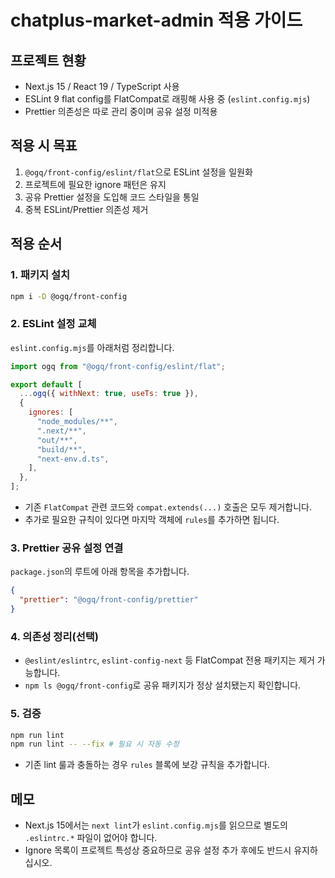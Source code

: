 # chatplus-market-admin 적용 가이드

## 프로젝트 현황
- Next.js 15 / React 19 / TypeScript 사용
- ESLint 9 flat config를 FlatCompat로 래핑해 사용 중 (`eslint.config.mjs`)
- Prettier 의존성은 따로 관리 중이며 공유 설정 미적용

## 적용 시 목표
1. `@ogq/front-config/eslint/flat`으로 ESLint 설정을 일원화
2. 프로젝트에 필요한 ignore 패턴은 유지
3. 공유 Prettier 설정을 도입해 코드 스타일을 통일
4. 중복 ESLint/Prettier 의존성 제거

## 적용 순서

### 1. 패키지 설치
```bash
npm i -D @ogq/front-config
```

### 2. ESLint 설정 교체
`eslint.config.mjs`를 아래처럼 정리합니다.
```js
import ogq from "@ogq/front-config/eslint/flat";

export default [
  ...ogq({ withNext: true, useTs: true }),
  {
    ignores: [
      "node_modules/**",
      ".next/**",
      "out/**",
      "build/**",
      "next-env.d.ts",
    ],
  },
];
```
- 기존 `FlatCompat` 관련 코드와 `compat.extends(...)` 호출은 모두 제거합니다.
- 추가로 필요한 규칙이 있다면 마지막 객체에 `rules`를 추가하면 됩니다.

### 3. Prettier 공유 설정 연결
`package.json`의 루트에 아래 항목을 추가합니다.
```json
{
  "prettier": "@ogq/front-config/prettier"
}
```

### 4. 의존성 정리(선택)
- `@eslint/eslintrc`, `eslint-config-next` 등 FlatCompat 전용 패키지는 제거 가능합니다.
- `npm ls @ogq/front-config`로 공유 패키지가 정상 설치됐는지 확인합니다.

### 5. 검증
```bash
npm run lint
npm run lint -- --fix # 필요 시 자동 수정
```
- 기존 lint 룰과 충돌하는 경우 `rules` 블록에 보강 규칙을 추가합니다.

## 메모
- Next.js 15에서는 `next lint`가 `eslint.config.mjs`를 읽으므로 별도의 `.eslintrc.*` 파일이 없어야 합니다.
- Ignore 목록이 프로젝트 특성상 중요하므로 공유 설정 추가 후에도 반드시 유지하십시오.
